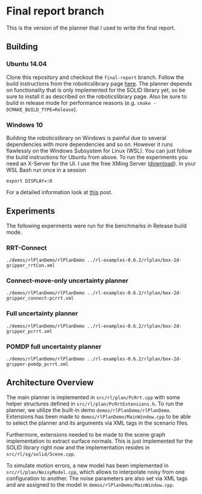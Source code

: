 # Final report branch

This is the version of the planner that I used to write the final report.

## Building

### Ubuntu 14.04
Clone this repository and checkout the `final-report` branch. Follow the build instructions from the roboticslibrary page [here](http://www.roboticslibrary.org/tutorials/build-ubuntu). The planner depends on functionality that is only implemented for the SOLID library yet, so be sure to install it as described on the roboticslibrary page. Also be sure to build in release mode for performance reasons (e.g. `cmake -DCMAKE_BUILD_TYPE=Release`).

### Windows 10
Building the roboticslibrary on Windows is painful due to several dependencies with more dependencies and so on. However it runs flawlessly on the Windows Subsystem for Linux (WSL). You can just follow the build instructions for Ubuntu from above. To run the experiments you need an X-Server for the UI. I use the free XMing Server ([download](https://sourceforge.net/projects/xming/)). In your WSL Bash run once in a session
```
export DISPLAY=:0
```
For a detailed information look at [this](https://www.howtogeek.com/261575/how-to-run-graphical-linux-desktop-applications-from-windows-10s-bash-shell/) post.


## Experiments

The following experiments were run for the benchmarks in Release build mode.

### RRT-Connect 
```
./demos/rlPlanDemo/rlPlanDemo ../rl-examples-0.6.2/rlplan/box-2d-gripper_rrtCon.xml
```

### Connect-move-only uncertainty planner  
```
./demos/rlPlanDemo/rlPlanDemo ../rl-examples-0.6.2/rlplan/box-2d-gripper_connect-pcrrt.xml
```

### Full uncertainty planner
```
./demos/rlPlanDemo/rlPlanDemo ../rl-examples-0.6.2/rlplan/box-2d-gripper_pcrrt.xml
```

### POMDP full uncertainty planner
```
./demos/rlPlanDemo/rlPlanDemo ../rl-examples-0.6.2/rlplan/box-2d-gripper-pomdp_pcrrt.xml
```

## Architecture Overview

The main planner is implemented in `src/rl/plan/PcRrt.cpp` with some helper structures defined in `src/rl/plan/PcRrtExtensions.h`. To run the planner, we utilize the built-in demo `demos/rlPlanDemo/rlPlanDemo`. Extensions has been made to `demos/rlPlanDemo/MainWindow.cpp` to be able to select the planner and its arguments via XML tags in the scenario files. 

Furthermore, extensions needed to be made to the scene graph implementation to extract surface normals. This is just implemented for the SOLID library right now and the implementation resides in `src/rl/sg/solid/Scene.cpp`.

To simulate motion errors, a new model has been implemented in `src/rl/plan/NoisyModel.cpp`, which allows to interpolate noisy from one configuration to another. The noise parameters are also set via XML tags and are assigned to the model in `demos/rlPlanDemo/MainWindow.cpp`.

